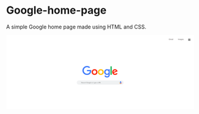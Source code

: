# Google-home-page

A simple Google home page made using HTML and CSS.

![android-logo-gif](https://github.com/jithindasad/Google-home-page/blob/master/Google-page.png?raw=true)